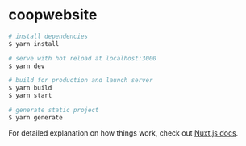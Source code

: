 # coopwebsite

<!-- GUI for planet/moon/object selection. -->

<!-- Load other players -->
<!-- Show movement of other players -->
<!-- // At the moment when the player reconnects they aren't already spawned -->
<!-- Make player positions permanent, no log off/out? -->

<!-- WORLD + LOCAL CHATS -->


<!-- TRADING -->

```bash
# install dependencies
$ yarn install

# serve with hot reload at localhost:3000
$ yarn dev

# build for production and launch server
$ yarn build
$ yarn start

# generate static project
$ yarn generate
```

For detailed explanation on how things work, check out [Nuxt.js docs](https://nuxtjs.org).
